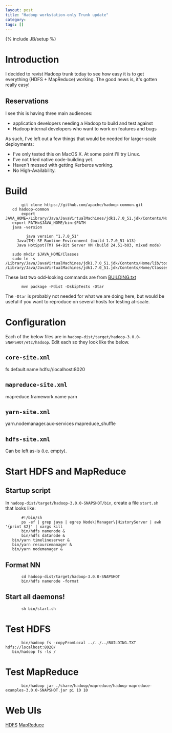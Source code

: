 ```yaml
---
layout: post
title: "Hadoop workstation-only Trunk update"
category: 
tags: []
---
```

{% include JB/setup %}

# Introduction

I decided to revist Hadoop trunk today to see how easy it is to get
everything (HDFS + MapReduce) working. The good news is, it's gotten
really easy!

## Reservations

I see this is having three main audiences:
- application developers needing a Hadoop to build and test against
- Hadoop internal developers who want to work on features and bugs

As such, I've left out a few things that would be needed for
larger-scale deployments:

- I've only tested this on MacOS X. At some point I'll try Linux.
- I've not tried native code-building yet.
- Haven't messed with getting Kerberos working.
- No High-Availability.

# Build

      	   git clone https://github.com/apache/hadoop-common.git
	   cd hadoop-common
           export JAVA_HOME=/Library/Java/JavaVirtualMachines/jdk1.7.0_51.jdk/Contents/Home
	   export PATH=$JAVA_HOME/bin:$PATH
	   java -version	   
	   
             java version "1.7.0_51"
	     Java(TM) SE Runtime Environment (build 1.7.0_51-b13)
	     Java HotSpot(TM) 64-Bit Server VM (build 24.51-b03, mixed mode)
	   
	   sudo mkdir $JAVA_HOME/Classes
	   sudo ln -s /Library/Java/JavaVirtualMachines/jdk1.7.0_51.jdk/Contents/Home/lib/tools.jar /Library/Java/JavaVirtualMachines/jdk1.7.0_51.jdk/Contents/Home/Classes/classes.jar

These last two odd-looking commands are from
[BUILDING.txt](https://github.com/apache/hadoop-common/blob/a1bb521c766895fadd507ea1147c6cb935da07c4/BUILDING.txt)

           mvn package -Pdist -DskipTests -Dtar

The ```-Dtar``` is probably not needed for what we are doing here, but
would be useful if you want to reproduce on several hosts for testing at-scale.

# Configuration

Each of the below files are in
```hadoop-dist/target/hadoop-3.0.0-SNAPSHOT/etc/hadoop```. Edit each
so they look like the below.

## ```core-site.xml```

<configuration>
   <property>
    <name>fs.default.name</name>
    <value>hdfs://localhost:8020</value>
   </property>
</configuration>


## ```mapreduce-site.xml```

<configuration>
  <property>
    <name>mapreduce.framework.name</name>
    <value>yarn</value>
  </property>
</configuration>

## ```yarn-site.xml```

<configuration>
<property>
  <name>yarn.nodemanager.aux-services</name>
  <value>mapreduce_shuffle</value>
</property>
</configuration>

## ```hdfs-site.xml```

Can be left as-is (i.e. empty).

# Start HDFS and MapReduce

## Startup script

In ```hadoop-dist/target/hadoop-3.0.0-SNAPSHOT/bin```, create a file
```start.sh``` that looks like:

           #!/bin/sh
           ps -ef | grep java | egrep Node\|Manager\|HistoryServer | awk '{print $2}' | xargs kill
           bin/hdfs namenode &
           bin/hdfs datanode &
	   bin/yarn timelineserver &
	   bin/yarn resourcemanager &
	   bin/yarn nodemanager &

## Format NN

           cd hadoop-dist/target/hadoop-3.0.0-SNAPSHOT           
           bin/hdfs namenode -format 	       

## Start all daemons!

           sh bin/start.sh

# Test HDFS

           bin/hadoop fs -copyFromLocal ../../../BUILDING.TXT hdfs://localhost:8020/
	   bin/hadoop fs -ls /

# Test MapReduce

           bin/hadoop jar ./share/hadoop/mapreduce/hadoop-mapreduce-examples-3.0.0-SNAPSHOT.jar pi 10 10

# Web UIs

[HDFS](http://localhost:50070)
[MapReduce](http://localhost:8088)

